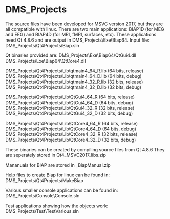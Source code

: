 # DMS_Projects
The source files have been developed for MSVC version 2017, but they are all compatible with linux. There are two main applications: BIAP1D (for MEG and EEG) and BIAP4D (for MRI, fMRI, surfaces, etc). These applications need Qt 4.8.6 and are output in DMS_Projects\Exe\Biap64. 
Input file:
DMS_Projects\Qt4Projects\Biap.sln

Qt binaries provided are:
DMS_Projects\Exe\Biap64\QtGui4.dll
DMS_Projects\Exe\Biap64\QtCore4.dll

DMS_Projects\Qt4Projects\Lib\qtmain4_64_R.lib   (64 bits, release)
DMS_Projects\Qt4Projects\Lib\qtmain4_64_D.lib   (64 bits, debug)
DMS_Projects\Qt4Projects\Lib\qtmain4_32_R.lib   (32 bits, release)
DMS_Projects\Qt4Projects\Lib\qtmain4_32_D.lib   (32 bits, debug)

DMS_Projects\Qt4Projects\Lib\QtGui4_64_R   (64 bits, release)
DMS_Projects\Qt4Projects\Lib\QtGui4_64_D   (64 bits, debug)
DMS_Projects\Qt4Projects\Lib\QtGui4_32_R   (32 bits, release)
DMS_Projects\Qt4Projects\Lib\QtGui4_32_D   (32 bits, debug)

DMS_Projects\Qt4Projects\Lib\QtCore4_64_R   (64 bits, release)
DMS_Projects\Qt4Projects\Lib\QtCore4_64_D   (64 bits, debug)
DMS_Projects\Qt4Projects\Lib\QtCore4_32_R   (32 bits, release)
DMS_Projects\Qt4Projects\Lib\QtCore4_32_D   (32 bits, debug)

These binaries can be created by compiling source files from Qt 4.8.6
They are seperately stored in Qt4_MSVC2017_libs.zip

Mananuals for BIAP are stored in _BiapManual.zip

Help files to create Biap for linux can be found in: 
DMS_Projects\Qt4Projects\MakeBiap

Various smaller console applications can be found in:
DMS_Projects\Console\Console.sln

Test applications showing how the objects work:
DMS_Projects\Test\TestVarious.sln
